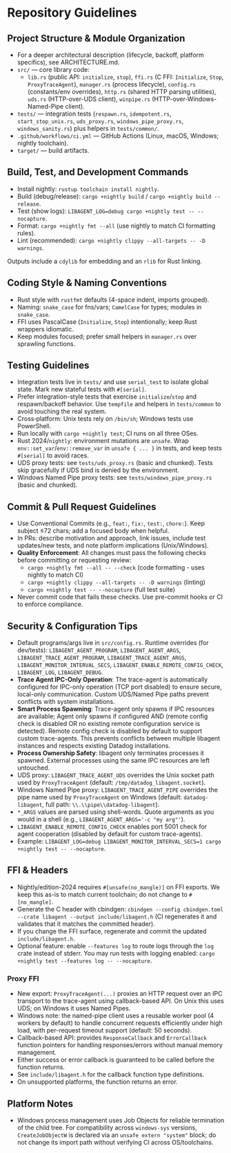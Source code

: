 # Repository Guidelines

## Project Structure & Module Organization
- For a deeper architectural description (lifecycle, backoff, platform specifics), see ARCHITECTURE.md.
- `src/` — core library code:
  - `lib.rs` (public API: `initialize`, `stop`), `ffi.rs` (C FFI: `Initialize`, `Stop`, `ProxyTraceAgent`), `manager.rs` (process lifecycle), `config.rs` (constants/env overrides), `http.rs` (shared HTTP parsing utilities), `uds.rs` (HTTP-over-UDS client), `winpipe.rs` (HTTP-over-Windows-Named-Pipe client).
- `tests/` — integration tests (`respawn.rs`, `idempotent.rs`, `start_stop_unix.rs`, `uds_proxy.rs`, `windows_pipe_proxy.rs`, `windows_sanity.rs`) plus helpers in `tests/common/`.
- `.github/workflows/ci.yml` — GitHub Actions (Linux, macOS, Windows; nightly toolchain).
- `target/` — build artifacts.

## Build, Test, and Development Commands
- Install nightly: `rustup toolchain install nightly`.
- Build (debug/release): `cargo +nightly build` / `cargo +nightly build --release`.
- Test (show logs): `LIBAGENT_LOG=debug cargo +nightly test -- --nocapture`.
- Format: `cargo +nightly fmt --all` (use nightly to match CI formatting rules).
- Lint (recommended): `cargo +nightly clippy --all-targets -- -D warnings`.

Outputs include a `cdylib` for embedding and an `rlib` for Rust linking.

## Coding Style & Naming Conventions
- Rust style with `rustfmt` defaults (4-space indent, imports grouped).
- Naming: `snake_case` for fns/vars; `CamelCase` for types; modules in `snake_case`.
- FFI uses PascalCase (`Initialize`, `Stop`) intentionally; keep Rust wrappers idiomatic.
- Keep modules focused; prefer small helpers in `manager.rs` over sprawling functions.

## Testing Guidelines
- Integration tests live in `tests/` and use `serial_test` to isolate global state. Mark new stateful tests with `#[serial]`.
- Prefer integration-style tests that exercise `initialize`/`stop` and respawn/backoff behavior. Use `tempfile` and helpers in `tests/common` to avoid touching the real system.
- Cross‑platform: Unix tests rely on `/bin/sh`; Windows tests use PowerShell.
- Run locally with `cargo +nightly test`; CI runs on all three OSes.
- Rust 2024/`nightly`: environment mutations are `unsafe`. Wrap `env::set_var`/`env::remove_var` in `unsafe { ... }` in tests, and keep tests `#[serial]` to avoid races.
 - UDS proxy tests: see `tests/uds_proxy.rs` (basic and chunked). Tests skip gracefully if UDS bind is denied by the environment.
 - Windows Named Pipe proxy tests: see `tests/windows_pipe_proxy.rs` (basic and chunked).

## Commit & Pull Request Guidelines
- Use Conventional Commits (e.g., `feat:`, `fix:`, `test:`, `chore:`). Keep subject ≤72 chars; add a focused body when helpful.
- In PRs: describe motivation and approach, link issues, include test updates/new tests, and note platform implications (Unix/Windows).
- **Quality Enforcement**: All changes must pass the following checks before committing or requesting review:
  - `cargo +nightly fmt --all -- --check` (code formatting - uses nightly to match CI)
  - `cargo +nightly clippy --all-targets -- -D warnings` (linting)
  - `cargo +nightly test -- --nocapture` (full test suite)
- Never commit code that fails these checks. Use pre-commit hooks or CI to enforce compliance.

## Security & Configuration Tips
- Default programs/args live in `src/config.rs`. Runtime overrides (for dev/tests): `LIBAGENT_AGENT_PROGRAM`, `LIBAGENT_AGENT_ARGS`, `LIBAGENT_TRACE_AGENT_PROGRAM`, `LIBAGENT_TRACE_AGENT_ARGS`, `LIBAGENT_MONITOR_INTERVAL_SECS`, `LIBAGENT_ENABLE_REMOTE_CONFIG_CHECK`, `LIBAGENT_LOG`, `LIBAGENT_DEBUG`.
- **Trace Agent IPC-Only Operation**: The trace-agent is automatically configured for IPC-only operation (TCP port disabled) to ensure secure, local-only communication. Custom UDS/Named Pipe paths prevent conflicts with system installations.
- **Smart Process Spawning**: Trace-agent only spawns if IPC resources are available; Agent only spawns if configured AND (remote config check is disabled OR no existing remote configuration service is detected). Remote config check is disabled by default to support custom trace-agents. This prevents conflicts between multiple libagent instances and respects existing Datadog installations.
- **Process Ownership Safety**: libagent only terminates processes it spawned. External processes using the same IPC resources are left untouched.
- UDS proxy: `LIBAGENT_TRACE_AGENT_UDS` overrides the Unix socket path used by `ProxyTraceAgent` (default: `/tmp/datadog_libagent.socket`).
- Windows Named Pipe proxy: `LIBAGENT_TRACE_AGENT_PIPE` overrides the pipe name used by `ProxyTraceAgent` on Windows (default: `datadog-libagent`, full path: `\\.\\pipe\\datadog-libagent`).
- `*_ARGS` values are parsed using shell-words. Quote arguments as you would in a shell (e.g., `LIBAGENT_AGENT_ARGS='-c "my arg"'`).
- `LIBAGENT_ENABLE_REMOTE_CONFIG_CHECK` enables port 5001 check for agent cooperation (disabled by default for custom trace-agents).
- Example: `LIBAGENT_LOG=debug LIBAGENT_MONITOR_INTERVAL_SECS=1 cargo +nightly test -- --nocapture`.

## FFI & Headers
- Nightly/edition-2024 requires `#[unsafe(no_mangle)]` on FFI exports. We keep this as-is to match current toolchain; do not change to `#[no_mangle]`.
- Generate the C header with cbindgen: `cbindgen --config cbindgen.toml --crate libagent --output include/libagent.h` (CI regenerates it and validates that it matches the committed header).
- If you change the FFI surface, regenerate and commit the updated `include/libagent.h`.
- Optional feature: enable `--features log` to route logs through the `log` crate instead of stderr. You may run tests with logging enabled: `cargo +nightly test --features log -- --nocapture`.

### Proxy FFI
- New export: `ProxyTraceAgent(...)` proxies an HTTP request over an IPC transport to the trace-agent using callback-based API. On Unix this uses UDS; on Windows it uses Named Pipes.
- Windows note: the named-pipe client uses a reusable worker pool (4 workers by default) to handle concurrent requests efficiently under high load, with per-request timeout support (default: 50 seconds).
- Callback-based API: provides `ResponseCallback` and `ErrorCallback` function pointers for handling responses/errors without manual memory management.
- Either success or error callback is guaranteed to be called before the function returns.
- See `include/libagent.h` for the callback function type definitions.
- On unsupported platforms, the function returns an error.

## Platform Notes
- Windows process management uses Job Objects for reliable termination of the child tree. For compatibility across `windows-sys` versions, `CreateJobObjectW` is declared via an `unsafe extern "system"` block; do not change its import path without verifying CI across OS/toolchains.
